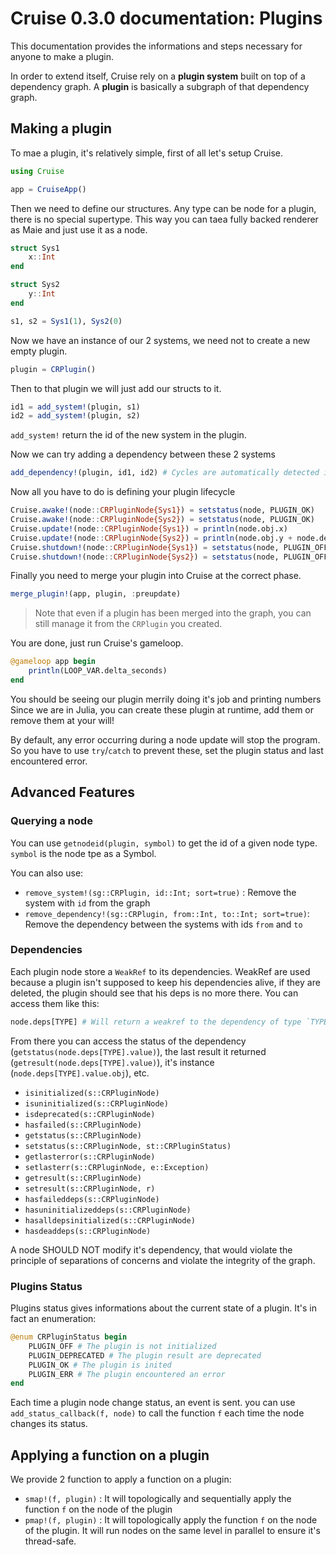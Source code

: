 # Cruise 0.3.0 documentation: Plugins

This documentation provides the informations and steps necessary for anyone to make a plugin.

In order to extend itself, Cruise rely on a **plugin system** built on top of a dependency graph.
A **plugin** is basically a subgraph of that dependency graph.

## Making a plugin

To mae a plugin, it's relatively simple, first of all let's setup Cruise.

```julia
using Cruise

app = CruiseApp()
```

Then we need to define our structures. Any type can be node for a plugin, there is no special supertype.
This way you can taea fully backed renderer as Maie and just use it as a node.

```julia
struct Sys1
	x::Int
end

struct Sys2
	y::Int
end

s1, s2 = Sys1(1), Sys2(0)
```

Now we have an instance of our 2 systems, we need not to create a new empty plugin.

```julia
plugin = CRPlugin()
```

Then to that plugin we will just add our structs to it.

```julia
id1 = add_system!(plugin, s1)
id2 = add_system!(plugin, s2)
``` 

`add_system!` return the id of the new system in the plugin.

Now we can try adding a dependency between these 2 systems

```julia
add_dependency!(plugin, id1, id2) # Cycles are automatically detected if  there arre some.
```

Now all you have to do is defining your plugin lifecycle

```julia
Cruise.awake!(node::CRPluginNode{Sys1}) = setstatus(node, PLUGIN_OK)
Cruise.awake!(node::CRPluginNode{Sys2}) = setstatus(node, PLUGIN_OK)
Cruise.update!(node::CRPluginNode{Sys1}) = println(node.obj.x)
Cruise.update!(node::CRPluginNode{Sys2}) = println(node.obj.y + node.deps[Sys1].value.obj.x)
Cruise.shutdown!(node::CRPluginNode{Sys1}) = setstatus(node, PLUGIN_OFF)
Cruise.shutdown!(node::CRPluginNode{Sys2}) = setstatus(node, PLUGIN_OFF)
```

Finally you need to merge your plugin into Cruise at the correct phase.

```julia
merge_plugin!(app, plugin, :preupdate)
```

> Note that even if a plugin has been merged into the graph, you can still manage it from the `CRPlugin` you created.

You are done, just run Cruise's gameloop.

```julia
@gameloop app begin
    println(LOOP_VAR.delta_seconds)
end
```

You should be seeing our plugin merrily doing it's job and printing numbers
Since we are in Julia, you can create these plugin at runtime, add them or remove them at your will!

By default, any error occurring during a node update will stop the program.
So you have to use `try`/`catch` to prevent these, set the plugin status and last encountered error.

## Advanced Features

### Querying a node

You can use `getnodeid(plugin, symbol)` to get the id of a given node type. `symbol` is the node tpe as a Symbol.

You can also use:

- `remove_system!(sg::CRPlugin, id::Int; sort=true)` : Remove the system with `id` from the graph
- `remove_dependency!(sg::CRPlugin, from::Int, to::Int; sort=true)`: Remove the dependency between the systems with ids `from` and `to`

### Dependencies

Each plugin node store a `WeakRef` to its dependencies. WeakRef are used because a plugin isn't supposed to keep his dependencies alive, if they are deleted, the plugin should see that his deps is no more there. You can access them like this:

```julia
node.deps[TYPE] # Will return a weakref to the dependency of type `TYPE`
```

From there you can access the status of the dependency (`getstatus(node.deps[TYPE].value)`), the last result it returned (`getresult(node.deps[TYPE].value)`), it's instance (`node.deps[TYPE].value.obj`), etc.

* `isinitialized(s::CRPluginNode)`
* `isuninitialized(s::CRPluginNode)`
* `isdeprecated(s::CRPluginNode)`
* `hasfailed(s::CRPluginNode)`
* `getstatus(s::CRPluginNode)`
* `setstatus(s::CRPluginNode, st::CRPluginStatus)`
* `getlasterror(s::CRPluginNode)`
* `setlasterr(s::CRPluginNode, e::Exception)`
* `getresult(s::CRPluginNode)`
* `setresult(s::CRPluginNode, r)`
* `hasfaileddeps(s::CRPluginNode)`
* `hasuninitializeddeps(s::CRPluginNode)`
* `hasalldepsinitialized(s::CRPluginNode)`
* `hasdeaddeps(s::CRPluginNode)`

A node SHOULD NOT modify it's dependency, that would violate the principle of separations of concerns and violate the integrity of the graph. 

### Plugins Status

Plugins status gives informations about the current state of a plugin. It's in fact an enumeration:

```julia
@enum CRPluginStatus begin
    PLUGIN_OFF # The plugin is not initialized
    PLUGIN_DEPRECATED # The plugin result are deprecated
    PLUGIN_OK # The plugin is inited
    PLUGIN_ERR # The plugin encountered an error
end
```

Each time a plugin node change status, an event is sent. you can use `add_status_callback(f, node)` to call the function `f` each time the node changes its status.

## Applying a function on a plugin

We provide 2 function to apply a function on a plugin:

- `smap!(f, plugin)` : It will topologically and sequentially apply the function `f` on the node of the plugin
- `pmap!(f, plugin)` : It will topologically apply the function `f` on the node of the plugin. It will run nodes on the same level in parallel to ensure it's thread-safe. 